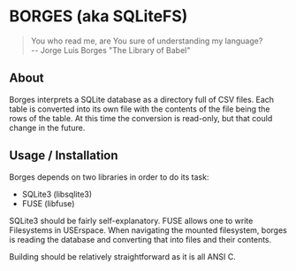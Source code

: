 # BORGES (aka SQLiteFS)

> You who read me, are You sure of understanding my language?  
> -- Jorge Luis Borges "The Library of Babel"

## About

Borges interprets a SQLite database as a directory full of CSV files.  Each
table is converted into its own file with the contents of the file being the
rows of the table. At this time the conversion is read-only, but that could
change in the future.

## Usage / Installation

Borges depends on two libraries in order to do its task:

- SQLite3 (libsqlite3)
- FUSE (libfuse)

SQLite3 should be fairly self-explanatory. FUSE allows one to write Filesystems
in USErspace. When navigating the mounted filesystem, borges is reading the
database and converting that into files and their contents.

Building should be relatively straightforward as it is all ANSI C.
